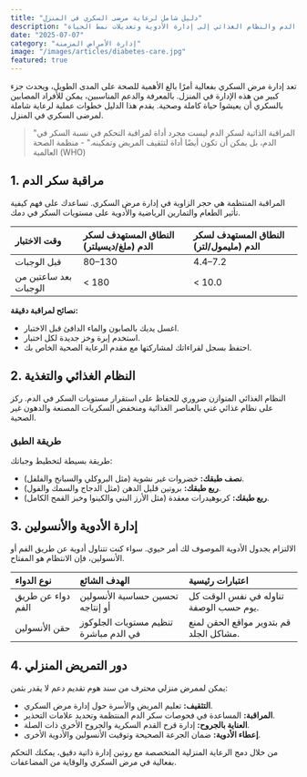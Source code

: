 ```yaml
---
title: "دليل شامل لرعاية مرضى السكري في المنزل"
description: "تعلم كيفية إدارة مرض السكري بفعالية في المنزل، من مراقبة سكر الدم والنظام الغذائي إلى إدارة الأدوية وتعديلات نمط الحياة."
date: "2025-07-07"
category: "إدارة الأمراض المزمنة"
image: "/images/articles/diabetes-care.jpg"
featured: true
---
```


تعد إدارة مرض السكري بفعالية أمرًا بالغ الأهمية للصحة على المدى الطويل، ويحدث جزء كبير من هذه الإدارة في المنزل. بالمعرفة والدعم المناسبين، يمكن للأفراد المصابين بالسكري أن يعيشوا حياة كاملة وصحية. يقدم هذا الدليل خطوات عملية لرعاية شاملة لمرضى السكري في المنزل.

> "المراقبة الذاتية لسكر الدم ليست مجرد أداة لمراقبة التحكم في نسبة السكر في الدم، بل يمكن أن تكون أيضًا أداة لتثقيف المريض وتمكينه." - منظمة الصحة العالمية (WHO)

## 1. مراقبة سكر الدم

المراقبة المنتظمة هي حجر الزاوية في إدارة مرض السكري. تساعدك على فهم كيفية تأثير الطعام والتمارين الرياضية والأدوية على مستويات السكر في دمك.

| وقت الاختبار          | النطاق المستهدف لسكر الدم (ملغ/ديسيلتر) | النطاق المستهدف لسكر الدم (مليمول/لتر) |
| :-------------------- | :-------------------------------------- | :------------------------------------- |
| قبل الوجبات           | 80–130                                  | 4.4–7.2                                |
| بعد ساعتين من الوجبات | < 180                                   | < 10.0                                 |

**نصائح لمراقبة دقيقة:**

- اغسل يديك بالصابون والماء الدافئ قبل الاختبار.
- استخدم إبرة وخز جديدة لكل اختبار.
- احتفظ بسجل لقراءاتك لمشاركتها مع مقدم الرعاية الصحية الخاص بك.

## 2. النظام الغذائي والتغذية

النظام الغذائي المتوازن ضروري للحفاظ على استقرار مستويات السكر في الدم. ركز على نظام غذائي غني بالعناصر الغذائية ومنخفض السكريات المصنعة والدهون غير الصحية.

### طريقة الطبق

طريقة بسيطة لتخطيط وجباتك:

- **نصف طبقك:** خضروات غير نشوية (مثل البروكلي والسبانخ والفلفل).
- **ربع طبقك:** بروتين قليل الدهن (مثل الدجاج والسمك والفول).
- **ربع طبقك:** كربوهيدرات معقدة (مثل الأرز البني والكينوا وخبز القمح الكامل).

## 3. إدارة الأدوية والأنسولين

الالتزام بجدول الأدوية الموصوف لك أمر حيوي. سواء كنت تتناول أدوية عن طريق الفم أو الأنسولين، فإن الانتظام هو المفتاح.

| نوع الدواء        | الهدف الشائع                          | اعتبارات رئيسية                         |
| :---------------- | :------------------------------------ | :-------------------------------------- |
| دواء عن طريق الفم | تحسين حساسية الأنسولين أو إنتاجه      | تناوله في نفس الوقت كل يوم حسب الوصفة.  |
| حقن الأنسولين     | تنظيم مستويات الجلوكوز في الدم مباشرة | قم بتدوير مواقع الحقن لمنع مشاكل الجلد. |

## 4. دور التمريض المنزلي

يمكن لممرض منزلي محترف من سند هوم تقديم دعم لا يقدر بثمن:

- **التثقيف:** تعليم المريض والأسرة حول إدارة مرض السكري.
- **المراقبة:** المساعدة في فحوصات سكر الدم المنتظمة وتحديد علامات التحذير.
- **العناية بالجروح:** إدارة قرح القدم السكرية والجروح الأخرى ذات الصلة.
- **إعطاء الأدوية:** ضمان الجرعة الصحيحة وتوقيت الأنسولين والأدوية الأخرى.

من خلال دمج الرعاية المنزلية المتخصصة مع روتين إدارة ذاتية دقيق، يمكنك التحكم بفعالية في مرض السكري والوقاية من المضاعفات.
